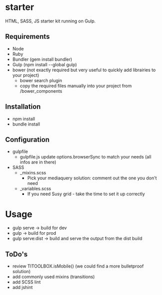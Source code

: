 starter
=======

HTML, SASS, JS starter kit running on Gulp.

## Requirements
 - Node
 - Ruby
 - Bundler (gem install bundler)
 - Gulp (npm install --global gulp)
 - bower (not exactly required but very useful to quickly add librairies to your project)
	- bower search plugin
	- copy the required files manually into your project from /bower_components

## Installation
- npm install
- bundle install

## Configuration
- gulpfile
	- gulpfile.js update options.browserSync to match your needs (all infos are in there)
- SASS
	- _mixins.scss
		- Pick your mediaquery solution: comment out the one you don't need
	- _variables.scss
		- If you need Susy grid - take the time to set it up correctly

# Usage
- gulp serve 				-> build for dev
- gulp 					-> build for prod
- gulp serve:dist 			-> build and serve the output from the dist build

## ToDo's
- review TITOOLBOX.isMobile() (we could find a more bulletproof solution)
- add commonly used mixins (transitions)
- add SCSS lint
- add jshint
